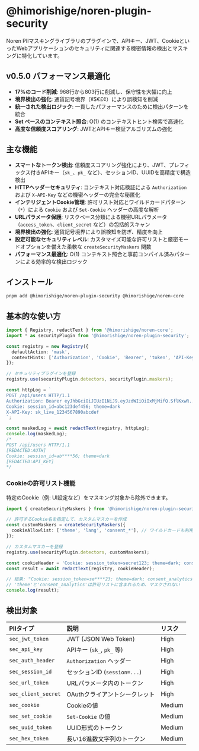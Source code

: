 # @himorishige/noren-plugin-security

Noren PIIマスキングライブラリのプラグインで、APIキー、JWT、CookieといったWebアプリケーションのセキュリティに関連する機密情報の検出とマスキングに特化しています。

## v0.5.0 パフォーマンス最適化

- **17%のコード削減**: 968行から803行に削減し、保守性を大幅に向上
- **境界検出の強化**: 通貨記号境界（¥$€£¢）により誤検知を削減
- **統一された検出ロジック**: 一貫したパフォーマンスのために検出パターンを統合
- **Set ベースのコンテキスト照合**: O(1) のコンテキストヒント検索で高速化
- **高度な信頼度スコアリング**: JWTとAPIキー検証アルゴリズムの強化

## 主な機能

- **スマートなトークン検出**: 信頼度スコアリング強化により、JWT、プレフィックス付きAPIキー（`sk_`、`pk_` など）、セッションID、UUIDを高精度で構造検出
- **HTTPヘッダーセキュリティ**: コンテキスト対応検証による `Authorization` および `X-API-Key` などの機密ヘッダーの完全な秘匿化
- **インテリジェントCookie管理**: 許可リスト対応とワイルドカードパターン（`*`）による `Cookie` および `Set-Cookie` ヘッダーの高度な解析
- **URLパラメータ保護**: リスクベース分類による機密URLパラメータ（`access_token`、`client_secret` など）の包括的スキャン
- **境界検出の強化**: 通貨記号境界により誤検知を防ぎ、精度を向上
- **設定可能なセキュリティレベル**: カスタマイズ可能な許可リストと厳密モードオプションを備えた柔軟な `createSecurityMaskers` 関数
- **パフォーマンス最適化**: O(1) コンテキスト照合と事前コンパイル済みパターンによる効率的な検出ロジック

## インストール

```sh
pnpm add @himorishige/noren-plugin-security @himorishige/noren-core
```

## 基本的な使い方

```typescript
import { Registry, redactText } from '@himorishige/noren-core';
import * as securityPlugin from '@himorishige/noren-plugin-security';

const registry = new Registry({
  defaultAction: 'mask',
  contextHints: ['Authorization', 'Cookie', 'Bearer', 'token', 'API-Key'],
});

// セキュリティプラグインを登録
registry.use(securityPlugin.detectors, securityPlugin.maskers);

const httpLog = `
POST /api/users HTTP/1.1
Authorization: Bearer eyJhbGciOiJIUzI1NiJ9.eyJzdWIiOiIxMjMifQ.SflKxwR...
Cookie: session_id=abc123def456; theme=dark
X-API-Key: sk_live_1234567890abcdef
`;

const maskedLog = await redactText(registry, httpLog);
console.log(maskedLog);
/*
POST /api/users HTTP/1.1
[REDACTED:AUTH]
Cookie: session_id=ab****56; theme=dark
[REDACTED:API_KEY]
*/
```

### Cookieの許可リスト機能

特定のCookie（例: UI設定など）をマスキング対象から除外できます。

```typescript
import { createSecurityMaskers } from '@himorishige/noren-plugin-security';

// 許可するCookie名を指定して、カスタムマスカーを作成
const customMaskers = createSecurityMaskers({
  cookieAllowlist: ['theme', 'lang', 'consent_*'], // ワイルドカードも利用可能
});

// カスタムマスカーを登録
registry.use(securityPlugin.detectors, customMaskers);

const cookieHeader = 'Cookie: session_token=secret123; theme=dark; consent_analytics=true';
const result = await redactText(registry, cookieHeader);

// 結果: "Cookie: session_token=se****23; theme=dark; consent_analytics=true"
// 'theme'と'consent_analytics'は許可リストに含まれるため、マスクされない
console.log(result);
```

## 検出対象

| PIIタイプ | 説明 | リスク |
| :--- | :--- | :--- |
| `sec_jwt_token` | JWT (JSON Web Token) | High |
| `sec_api_key` | APIキー (`sk_`, `pk_` 等) | High |
| `sec_auth_header` | `Authorization` ヘッダー | High |
| `sec_session_id` | セッションID (`session=...`) | High |
| `sec_url_token` | URLパラメータ内のトークン | High |
| `sec_client_secret` | OAuthクライアントシークレット | High |
| `sec_cookie` | Cookieの値 | Medium |
| `sec_set_cookie` | `Set-Cookie` の値 | Medium |
| `sec_uuid_token` | UUID形式のトークン | Medium |
| `sec_hex_token` | 長い16進数文字列のトークン | Medium |
